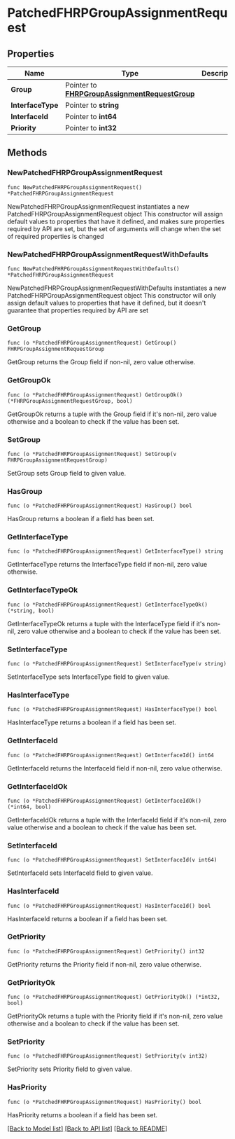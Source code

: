 # PatchedFHRPGroupAssignmentRequest

## Properties

Name | Type | Description | Notes
------------ | ------------- | ------------- | -------------
**Group** | Pointer to [**FHRPGroupAssignmentRequestGroup**](FHRPGroupAssignmentRequestGroup.md) |  | [optional] 
**InterfaceType** | Pointer to **string** |  | [optional] 
**InterfaceId** | Pointer to **int64** |  | [optional] 
**Priority** | Pointer to **int32** |  | [optional] 

## Methods

### NewPatchedFHRPGroupAssignmentRequest

`func NewPatchedFHRPGroupAssignmentRequest() *PatchedFHRPGroupAssignmentRequest`

NewPatchedFHRPGroupAssignmentRequest instantiates a new PatchedFHRPGroupAssignmentRequest object
This constructor will assign default values to properties that have it defined,
and makes sure properties required by API are set, but the set of arguments
will change when the set of required properties is changed

### NewPatchedFHRPGroupAssignmentRequestWithDefaults

`func NewPatchedFHRPGroupAssignmentRequestWithDefaults() *PatchedFHRPGroupAssignmentRequest`

NewPatchedFHRPGroupAssignmentRequestWithDefaults instantiates a new PatchedFHRPGroupAssignmentRequest object
This constructor will only assign default values to properties that have it defined,
but it doesn't guarantee that properties required by API are set

### GetGroup

`func (o *PatchedFHRPGroupAssignmentRequest) GetGroup() FHRPGroupAssignmentRequestGroup`

GetGroup returns the Group field if non-nil, zero value otherwise.

### GetGroupOk

`func (o *PatchedFHRPGroupAssignmentRequest) GetGroupOk() (*FHRPGroupAssignmentRequestGroup, bool)`

GetGroupOk returns a tuple with the Group field if it's non-nil, zero value otherwise
and a boolean to check if the value has been set.

### SetGroup

`func (o *PatchedFHRPGroupAssignmentRequest) SetGroup(v FHRPGroupAssignmentRequestGroup)`

SetGroup sets Group field to given value.

### HasGroup

`func (o *PatchedFHRPGroupAssignmentRequest) HasGroup() bool`

HasGroup returns a boolean if a field has been set.

### GetInterfaceType

`func (o *PatchedFHRPGroupAssignmentRequest) GetInterfaceType() string`

GetInterfaceType returns the InterfaceType field if non-nil, zero value otherwise.

### GetInterfaceTypeOk

`func (o *PatchedFHRPGroupAssignmentRequest) GetInterfaceTypeOk() (*string, bool)`

GetInterfaceTypeOk returns a tuple with the InterfaceType field if it's non-nil, zero value otherwise
and a boolean to check if the value has been set.

### SetInterfaceType

`func (o *PatchedFHRPGroupAssignmentRequest) SetInterfaceType(v string)`

SetInterfaceType sets InterfaceType field to given value.

### HasInterfaceType

`func (o *PatchedFHRPGroupAssignmentRequest) HasInterfaceType() bool`

HasInterfaceType returns a boolean if a field has been set.

### GetInterfaceId

`func (o *PatchedFHRPGroupAssignmentRequest) GetInterfaceId() int64`

GetInterfaceId returns the InterfaceId field if non-nil, zero value otherwise.

### GetInterfaceIdOk

`func (o *PatchedFHRPGroupAssignmentRequest) GetInterfaceIdOk() (*int64, bool)`

GetInterfaceIdOk returns a tuple with the InterfaceId field if it's non-nil, zero value otherwise
and a boolean to check if the value has been set.

### SetInterfaceId

`func (o *PatchedFHRPGroupAssignmentRequest) SetInterfaceId(v int64)`

SetInterfaceId sets InterfaceId field to given value.

### HasInterfaceId

`func (o *PatchedFHRPGroupAssignmentRequest) HasInterfaceId() bool`

HasInterfaceId returns a boolean if a field has been set.

### GetPriority

`func (o *PatchedFHRPGroupAssignmentRequest) GetPriority() int32`

GetPriority returns the Priority field if non-nil, zero value otherwise.

### GetPriorityOk

`func (o *PatchedFHRPGroupAssignmentRequest) GetPriorityOk() (*int32, bool)`

GetPriorityOk returns a tuple with the Priority field if it's non-nil, zero value otherwise
and a boolean to check if the value has been set.

### SetPriority

`func (o *PatchedFHRPGroupAssignmentRequest) SetPriority(v int32)`

SetPriority sets Priority field to given value.

### HasPriority

`func (o *PatchedFHRPGroupAssignmentRequest) HasPriority() bool`

HasPriority returns a boolean if a field has been set.


[[Back to Model list]](../README.md#documentation-for-models) [[Back to API list]](../README.md#documentation-for-api-endpoints) [[Back to README]](../README.md)


